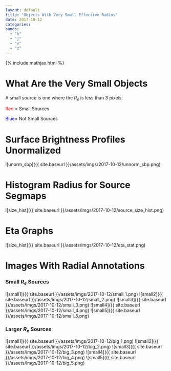 ```yaml
---
layout: default
title: "Objects With Very Small Effective Radius"
date: 2017-10-12
categories:
bands:
  - "h"
  - "j"
  - "v"
  - "z"
---
```


{% include mathjax.html  %}


# What Are the Very Small Objects

A small source is one where the $R_e$ is less than 3 pixels.

<span style="color:red">Red</span> = Small Sources

<span style="color:blue">Blue</span>= Not Small Sources



# Surface Brightness Profiles Unormalized

![unorm_sbp]({{ site.baseurl }}/assets/imgs/2017-10-12/unnorm_sbp.png)


# Histogram Radius for Source Segmaps

![size_hist]({{ site.baseurl }}/assets/imgs/2017-10-12/source_size_hist.png)

# Eta Graphs

![size_hist]({{ site.baseurl }}/assets/imgs/2017-10-12/eta_stat.png)


# Images With Radial Annotations

### Small $R_e$ Sources

![small1]({{ site.baseurl }}/assets/imgs/2017-10-12/small_1.png)
![small2]({{ site.baseurl }}/assets/imgs/2017-10-12/small_2.png)
![small3]({{ site.baseurl }}/assets/imgs/2017-10-12/small_3.png)
![small4]({{ site.baseurl }}/assets/imgs/2017-10-12/small_4.png)
![small5]({{ site.baseurl }}/assets/imgs/2017-10-12/small_5.png)

### Larger $R_e$ Sources

![small1]({{ site.baseurl }}/assets/imgs/2017-10-12/big_1.png)
![small2]({{ site.baseurl }}/assets/imgs/2017-10-12/big_2.png)
![small3]({{ site.baseurl }}/assets/imgs/2017-10-12/big_3.png)
![small4]({{ site.baseurl }}/assets/imgs/2017-10-12/big_4.png)
![small5]({{ site.baseurl }}/assets/imgs/2017-10-12/big_5.png)





